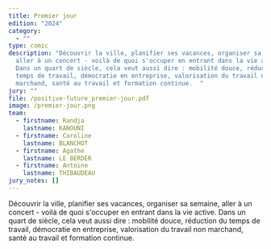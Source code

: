 ```yaml
---
title: Premier jour
edition: "2024"
category:
  - ""
type: comic
description: "Découvrir la ville, planifier ses vacances, organiser sa semaine,
  aller à un concert - voilà de quoi s'occuper en entrant dans la vie active.
  Dans un quart de siècle, cela veut aussi dire : mobilité douce, réduction du
  temps de travail, démocratie en entreprise, valorisation du travail non
  marchand, santé au travail et formation continue.  "
jury: ""
file: /positive-future_premier-jour.pdf
image: /premier-jour.png
team:
  - firstname: Randja
    lastname: KANOUNI
  - firstname: Caroline
    lastname: BLANCHOT
  - firstname: Agathe
    lastname: LE BERDER
  - firstname: Antoine
    lastname: THIBAUDEAU
jury_notes: []
---
```

Découvrir la ville, planifier ses vacances, organiser sa semaine, aller à un concert - voilà de quoi s'occuper en entrant dans la vie active. Dans un quart de siècle, cela veut aussi dire : mobilité douce, réduction du temps de travail, démocratie en entreprise, valorisation du travail non marchand, santé au travail et formation continue.
